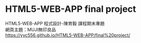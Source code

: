 # HTML5-WEB-APP final project
HTML5-WEB-APP 程式設計-陳育毅 課程期末專題
<br>網頁主題：MUJI無印良品
<br>https://yyc556.github.io/HTML5-WEB-APP/final%20project/
